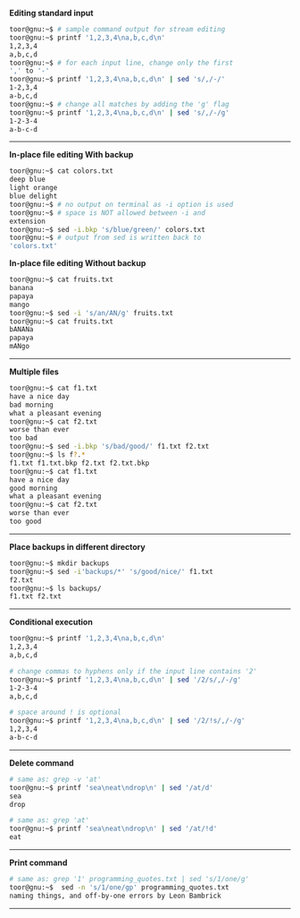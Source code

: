 **Editing standard input**

```bash
toor@gnu:~$ # sample command output for stream editing
toor@gnu:~$ printf '1,2,3,4\na,b,c,d\n'
1,2,3,4
a,b,c,d
toor@gnu:~$ # for each input line, change only the first
',' to '-'
toor@gnu:~$ printf '1,2,3,4\na,b,c,d\n' | sed 's/,/-/'
1-2,3,4
a-b,c,d
toor@gnu:~$ # change all matches by adding the 'g' flag
toor@gnu:~$ printf '1,2,3,4\na,b,c,d\n' | sed 's/,/-/g'
1-2-3-4
a-b-c-d
```

---

**In-place file editing With backup**

```bash
toor@gnu:~$ cat colors.txt
deep blue
light orange
blue delight
toor@gnu:~$ # no output on terminal as -i option is used
toor@gnu:~$ # space is NOT allowed between -i and
extension
toor@gnu:~$ sed -i.bkp 's/blue/green/' colors.txt
toor@gnu:~$ # output from sed is written back to
'colors.txt'
```

**In-place file editing Without backup**

```bash
toor@gnu:~$ cat fruits.txt
banana
papaya
mango
toor@gnu:~$ sed -i 's/an/AN/g' fruits.txt
toor@gnu:~$ cat fruits.txt
bANANa
papaya
mANgo
```

---

**Multiple files**

```bash
toor@gnu:~$ cat f1.txt
have a nice day
bad morning
what a pleasant evening
toor@gnu:~$ cat f2.txt
worse than ever
too bad
toor@gnu:~$ sed -i.bkp 's/bad/good/' f1.txt f2.txt
toor@gnu:~$ ls f?.*
f1.txt f1.txt.bkp f2.txt f2.txt.bkp
toor@gnu:~$ cat f1.txt
have a nice day
good morning
what a pleasant evening
toor@gnu:~$ cat f2.txt
worse than ever
too good
```
---

**Place backups in different directory**

```bash
toor@gnu:~$ mkdir backups
toor@gnu:~$ sed -i'backups/*' 's/good/nice/' f1.txt
f2.txt
toor@gnu:~$ ls backups/
f1.txt f2.txt
```

---

**Conditional execution**
```bash
toor@gnu:~$ printf '1,2,3,4\na,b,c,d\n'
1,2,3,4
a,b,c,d

# change commas to hyphens only if the input line contains '2'
toor@gnu:~$ printf '1,2,3,4\na,b,c,d\n' | sed '/2/s/,/-/g'
1-2-3-4
a,b,c,d

# space around ! is optional
toor@gnu:~$ printf '1,2,3,4\na,b,c,d\n' | sed '/2/!s/,/-/g'
1,2,3,4
a-b-c-d
```

---

**Delete command**

```bash
# same as: grep -v 'at'
toor@gnu:~$ printf 'sea\neat\ndrop\n' | sed '/at/d'
sea
drop

```

```bash
# same as: grep 'at'
toor@gnu:~$ printf 'sea\neat\ndrop\n' | sed '/at/!d'
eat
```
---

**Print command**

```bash
# same as: grep '1' programming_quotes.txt | sed 's/1/one/g'
toor@gnu:~$  sed -n 's/1/one/gp' programming_quotes.txt
naming things, and off-by-one errors by Leon Bambrick
```
---